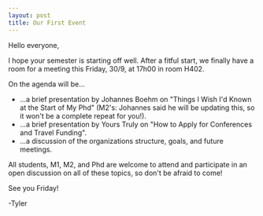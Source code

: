 ```yaml
---
layout: post
title: Our First Event
---
```

Hello everyone,

I hope your semester is starting off well. After a fitful start, we finally have a room for a meeting this Friday, 30/9, at 17h00 in room H402.

On the agenda will be...

* ...a brief presentation by Johannes Boehm on "Things I Wish I'd Known at the Start of My Phd" (M2's: Johannes said he will be updating this, so it won't be a complete repeat for you!).
* ...a brief presentation by Yours Truly on "How to Apply for Conferences and Travel Funding".
* ...a discussion of the organizations structure, goals, and future meetings.

All students, M1, M2, and Phd are welcome to attend and participate in an open discussion on all of these topics, so don't be afraid to come!

See you Friday!

-Tyler
